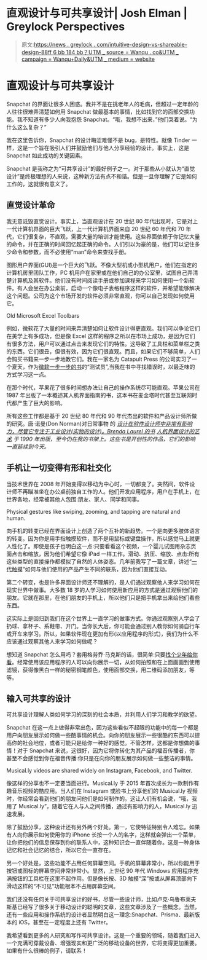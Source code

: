 # 直观设计与可共享设计| Josh Elman | Greylock Perspectives

> 原文:[https://news . greylock . com/intuitive-design-vs-shareable-design-88ff 6 bb 184 bb？UTM _ source = Wanqu . co&UTM _ campaign = Wanqu+Daily&UTM _ medium = website](https://news.greylock.com/intuitive-design-vs-shareable-design-88ff6bb184bb?utm_source=wanqu.co&utm_campaign=Wanqu+Daily&utm_medium=website)



# **直观设计与可共享设计**

Snapchat 的界面让很多人困惑。我并不是在挑老年人的毛病，但超过一定年龄的人往往很难弄清楚如何用 Snapchat 做最基本的事情，比如找到它的面部交换功能。我不知道有多少人向我抱怨 Snapchat。“哦，我想不出来，”他们哭着说。“为什么这么复杂？”

我在这里告诉你，Snapchat 的设计晦涩难懂不是 bug，是特性。就像 Tinder 一样，这是一个旨在吸引人们并鼓励他们与他人分享经验的设计。事实上，这是 Snapchat 如此成功的关键因素。

Snapchat 是我称之为“可共享设计”的最好例子之一。对于那些从小就认为“直觉设计”是终极理想的人来说，这种新方法有点不和谐。但是一旦你理解了它是如何工作的，这就很有意义了。

## **直觉设计革命**

我无意诋毁直觉设计。事实上，当直观设计在 20 世纪 80 年代出现时，它是对上一代计算机界面的巨大飞跃，上一代计算机界面来自 20 世纪 60 年代和 70 年代，它们很复杂，不直观，需要大量的培训才能使用。这些界面依赖于你记忆大量的命令，并在正确的时间回忆起正确的命令。人们引以为豪的是，他们可以记住多少命令和参数，而不必使用“man”命令来查找手册。

图形用户界面(GUI)是一个巨大的飞跃。不像大型机或小型机用户，他们在指定的计算机房里团队工作，PC 机用户在家里或在他们自己的办公室里，试图自己弄清楚计算机及其软件。他们没有时间阅读手册或参加课程来学习如何使用一个新软件。有人会坐在办公桌前，启动一个像电子表格程序这样的软件，并希望能够解决这个问题。公司为这个市场开发的软件必须非常直观，你可以自己发现如何使用它。



Old Microsoft Excel Toolbars



例如，微软花了大量的时间来弄清楚如何让软件设计得更直观。我们可以争论它们在美学上有多成功，但是像 Excel 这样的程序之所以在市场上成功，是因为它们有很多方法，用户可以通过点击来发现它们的特性。这导致了工具栏和菜单栏之类的东西。它们很丑，但很有效，因为它们很直观。而且，如果它们不够简单，人们会购买书籍来一步一步地教它们。我在一家名为 Catapult Press 的公司实习了一个夏天，作为[微软一步一步的书](https://www.microsoftpressstore.com/series/series_detail.aspx?st=99028)的“测试员”,当我在书中寻找错误时，以最乏味的方式学习这一点。

在那个时代，苹果花了很多时间想办法让自己的操作系统尽可能直观。苹果公司在 1987 年出版了一本概述其人机界面指南的书，这本书在麦金塔时代甚至互联网时代都产生了巨大的影响。

所有这些工作都是基于 20 世纪 80 年代和 90 年代杰出的软件和产品设计师所做的研究。唐·诺曼(Don Norman)对日常事物 的 [*设计在软件设计师中非常有影响力，尽管它专注于工业设计(实物的设计)。Brenda Laurel 的书*](http://www.jnd.org/books/design-of-everyday-things-revised.html) *[*人机界面设计的艺术*](https://www.amazon.com/exec/obidos/ASIN/0201517973/o/qid=981345710/sr=2-1/103-8893962-0315059) 于 1990 年出版，至今仍在我的书架上。这些书是开创性的作品，它们的影响一直延续到今天。*

## **手机让一切变得有形和社交化**

当技术世界在 2008 年开始变得以移动为中心时，一切都变了。突然间，软件设计师不再瞄准坐在办公桌前独自工作的人。他们开发应用程序，用户在手机上，在世界各地，经常被其他人包围:朋友、家人、同学和同事。



Physical gestures like swiping, zooming, and tapping are natural and human.



向手机的转变已经在界面设计上创造了两个互补的新趋势。一个是向更多肢体语言的转变。因为你是用手指触摸软件，而不是用鼠标或键盘操作，所以感觉马上就更人性化了。即使是孩子也明白这一点:只要看看这个视频，一个婴儿试图用杂志页面点击和缩放，因为他们希望它像 iPad 一样工作。滑动、挤压、缩放、点击:所有这些类型的直接操作都模拟了自然的人体姿态。几年前我写了一篇文章，讲述“[一代触摸](https://techcrunch.com/2013/09/29/generation-touch-will-redraw-consumer-tech/)”如何与他们使用的产品产生不同的联系，因为他们直接互动。

第二个转变，也是许多界面设计师还不理解的，是人们通过观察他人来学习如何在现实世界中做事。大多数 18 岁的人学习如何使用新应用的方式是通过观察他们的朋友。它就在那里，在他们朋友的手机上，所以他们只是把手机拿出来给他们看些东西。

这实际上是回归到我们在这个世界上一直学习的做事方式。你通过观察别人学会了扔球、拿杯子、系鞋带、开门。当你长大后，你可能会通过别人教你如何骑自行车或开车来学习。所以，如果软件现在更加有形(以应用程序的形式)，我们为什么不应该通过观察其他人来学习如何做呢？

想知道 Snapchat 怎么用吗？套用格劳乔·马克斯的话，很简单:只要[找个少年给你看](https://www.youtube.com/watch?v=T-VVv6D9ot0)。经常使用该应用程序的人可以向你展示一切，从如何拍照和在上面画画到使用滤镜，获得像黑白一样的秘密钢笔颜色，使用面部交换，用二维码添加朋友，等等。

## **输入可共享的设计**

可共享设计理解人类如何学习的深刻的社会本质，并利用人们学习和教学的欲望。

Snapchat 在这一点上做得非常出色，因为这些看似不起眼的功能中的每一个都是用户向朋友展示如何做一些酷事情的机会。向你的朋友展示一些很酷的东西可以提高你的社会地位，或者可能只是给你一种好的感觉。不管怎样，这都是你想做的事情！对于 Snapchat 来说，这很好，因为它将你转化为其产品的福音传播者，你甚至不会感觉到你在福音传播:你只是在向你的朋友展示如何做一些整洁的事情。



Musical.ly videos are shared widely on Instagram, Facebook, and Twitter.



像这样的分享也不一定要当面进行。Musical.ly 于 2015 年首次成长为一款制作有趣音乐视频的酷应用。当人们在 Instagram 或脸书上分享他们的 Musical.ly 视频时，你经常会看到他们的朋友问他们是如何制作的。这让人们有机会说，“哦，我用了 Musical.ly”，随着它在人与人之间传播，通过有影响力的人，Musical.ly 迅速发展。

除了鼓励分享，这种设计还有另外两个好处。第一，它使特征特别令人难忘。如果有人向你展示如何使用你的 iPhone 长按一个人的名字，这样就会弹出一个菜单，让你把他们的信息保存到你的联系人中，这种知识会一直伴随着你。这是一种身体记忆和社会记忆的结合，所以它会一直存在。

另一个好处是，这些功能不占用任何屏幕空间。手机的屏幕非常小，所以你能用于按钮或图标的屏幕空间非常非常小。显然，上世纪 90 年代 Windows 应用程序充满按钮的工具栏在这里不起作用。但是像长按、3D 触摸“深”按或从屏幕顶部向下滑动这样的“不可见”功能根本不占用屏幕空间。

我们还没有任何关于可共享设计的好书，尽管一些设计师，比如卢克·乌鲁布莱夫斯基已经写了很多关于移动设计的聪明的文章，这些文章涉及了一些概念。当然，还有一些应用和操作系统的设计者显然明白这一理念:Snapchat、Prisma、最新版本的 iOS，甚至在一定程度上还有 Twitter。

我希望看到更多的人研究和写作可共享设计。这是一个重要的领域，随着我们进入一个充满可穿戴设备、增强现实和更广泛的移动设备的世界，它将变得更加重要。如果有什么很棒的例子，请联系！

